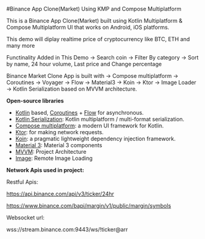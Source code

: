 #Binance App Clone(Market) Using KMP and Compose Multiplatform

This is a Binance App Clone(Market) built using Kotlin Multiplatform & Compose Multiplatform UI that works on Android, iOS platforms.

This demo will diplay realtime price of cryptocurrency like BTC, ETH and many more

Functinality Added in This Demo
-> Search coin
-> Filter By category
-> Sort by name, 24 hour volume, Last price and Change percentage

Binance Market Clone App is built with 
-> Compose multiplatform
-> Coroutines
-> Voyager
-> Flow
-> Material3
-> Koin
-> Ktor
-> Image Loader
-> Kotlin Serialization based on MVVM architecture.

**Open-source libraries**

- [Kotlin](https://kotlinlang.org/) based, [Coroutines](https://github.com/Kotlin/kotlinx.coroutines) + [Flow](https://kotlin.github.io/kotlinx.coroutines/kotlinx-coroutines-core/kotlinx.coroutines.flow/) for asynchronous.
- [Kotlin Serialization](https://github.com/Kotlin/kotlinx.serialization): Kotlin multiplatform / multi-format serialization.
- [Compose multiplatform](https://github.com/JetBrains/compose-multiplatform): a modern UI framework for Kotlin.
- [Ktor](https://github.com/ktorio/ktor): for making network requests.
- [Koin](https://github.com/InsertKoinIO/koin): a pragmatic lightweight dependency injection framework.
- [Material 3](https://m3.material.io/components): Material 3 components
- [MVVM](https://github.com/ahmedeltaher/MVVM-Kotlin-Android-Architecture): Project Architecture
- [Image](https://github.com/qdsfdhvh/compose-imageloader): Remote Image Loading

**Network Apis used in project:**

Restful Apis:

<https://api.binance.com/api/v3/ticker/24hr>

<https://www.binance.com/bapi/margin/v1/public/margin/symbols>

Websocket url:

wss://stream.binance.com:9443/ws/!ticker@arr

